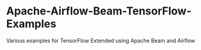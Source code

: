 # Apache-Airflow-Beam-TensorFlow-Examples
Various examples for TensorFlow Extended using Apache Beam and Airflow
